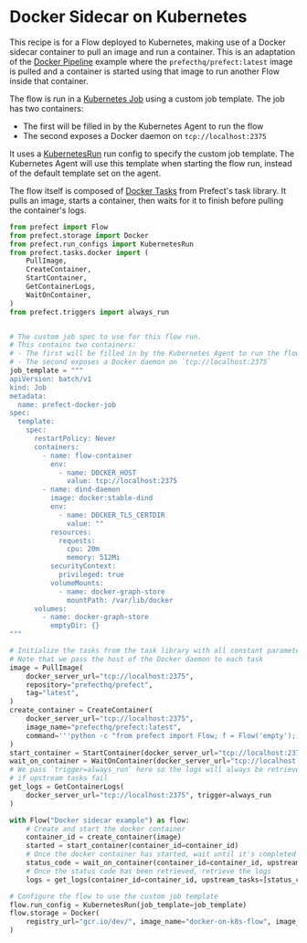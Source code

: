 # Docker Sidecar on Kubernetes

This recipe is for a Flow deployed to Kubernetes, making use of a Docker
sidecar container to pull an image and run a container. This is an adaptation
of the [Docker Pipeline](../../core/examples/imperative_docker.md) example
where the `prefecthq/prefect:latest` image is pulled and a container is started
using that image to run another Flow inside that container.

The flow is run in a [Kubernetes
Job](https://kubernetes.io/docs/concepts/workloads/controllers/jobs-run-to-completion/)
using a custom job template. The job has two containers:

- The first will be filled in by the Kubernetes Agent to run the flow
- The second exposes a Docker daemon on `tcp://localhost:2375`

It uses a
[KubernetesRun](/orchestration/flow_config/run_configs.md#kubernetesrun) run
config to specify the custom job template. The Kubernetes Agent will use this
template when starting the flow run, instead of the default template set on the
agent.

The flow itself is composed of [Docker Tasks](/core/task_library/docker.html)
from Prefect's task library. It pulls an image, starts a container, then waits
for it to finish before pulling the container's logs.

```python
from prefect import Flow
from prefect.storage import Docker
from prefect.run_configs import KubernetesRun
from prefect.tasks.docker import (
    PullImage,
    CreateContainer,
    StartContainer,
    GetContainerLogs,
    WaitOnContainer,
)
from prefect.triggers import always_run


# The custom job spec to use for this flow run.
# This contains two containers:
# - The first will be filled in by the Kubernetes Agent to run the flow
# - The second exposes a Docker daemon on `tcp://localhost:2375`
job_template = """
apiVersion: batch/v1
kind: Job
metadata:
  name: prefect-docker-job
spec:
  template:
    spec:
      restartPolicy: Never
      containers:
        - name: flow-container
          env:
            - name: DOCKER_HOST
              value: tcp://localhost:2375
        - name: dind-daemon
          image: docker:stable-dind
          env:
            - name: DOCKER_TLS_CERTDIR
              value: ""
          resources:
            requests:
              cpu: 20m
              memory: 512Mi
          securityContext:
            privileged: true
          volumeMounts:
            - name: docker-graph-store
              mountPath: /var/lib/docker
      volumes:
        - name: docker-graph-store
          emptyDir: {}
"""

# Initialize the tasks from the task library with all constant parameters
# Note that we pass the host of the Docker daemon to each task
image = PullImage(
    docker_server_url="tcp://localhost:2375",
    repository="prefecthq/prefect",
    tag="latest",
)
create_container = CreateContainer(
    docker_server_url="tcp://localhost:2375",
    image_name="prefecthq/prefect:latest",
    command='''python -c "from prefect import Flow; f = Flow('empty'); f.run()"''',
)
start_container = StartContainer(docker_server_url="tcp://localhost:2375")
wait_on_container = WaitOnContainer(docker_server_url="tcp://localhost:2375")
# We pass `trigger=always_run` here so the logs will always be retrieved, even
# if upstream tasks fail
get_logs = GetContainerLogs(
    docker_server_url="tcp://localhost:2375", trigger=always_run
)

with Flow("Docker sidecar example") as flow:
    # Create and start the docker container
    container_id = create_container(image)
    started = start_container(container_id=container_id)
    # Once the docker container has started, wait until it's completed and get the status
    status_code = wait_on_container(container_id=container_id, upstream_tasks=[started])
    # Once the status code has been retrieved, retrieve the logs
    logs = get_logs(container_id=container_id, upstream_tasks=[status_code])

# Configure the flow to use the custom job template
flow.run_config = KubernetesRun(job_template=job_template)
flow.storage = Docker(
    registry_url="gcr.io/dev/", image_name="docker-on-k8s-flow", image_tag="0.1.0"
)
```
